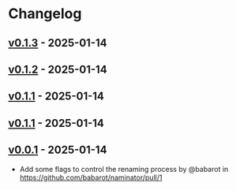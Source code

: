 # Changelog

## [v0.1.3](https://github.com/babarot/naminator/compare/v0.1.2...v0.1.3) - 2025-01-14

## [v0.1.2](https://github.com/babarot/naminator/compare/v0.1.1...v0.1.2) - 2025-01-14

## [v0.1.1](https://github.com/babarot/naminator/compare/v0.1.0...v0.1.1) - 2025-01-14

## [v0.1.1](https://github.com/babarot/naminator/compare/v0.1.0...v0.1.1) - 2025-01-14

## [v0.0.1](https://github.com/babarot/naminator/commits/v0.0.1) - 2025-01-14
- Add some flags to control the renaming process by @babarot in https://github.com/babarot/naminator/pull/1
